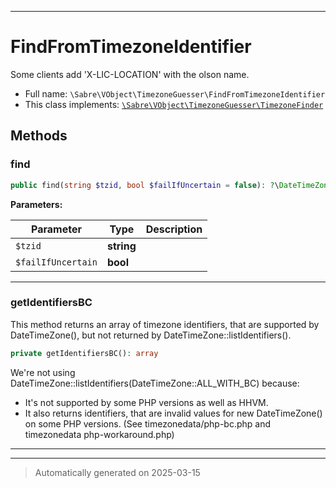 ***

# FindFromTimezoneIdentifier

Some clients add 'X-LIC-LOCATION' with the olson name.



* Full name: `\Sabre\VObject\TimezoneGuesser\FindFromTimezoneIdentifier`
* This class implements:
[`\Sabre\VObject\TimezoneGuesser\TimezoneFinder`](./TimezoneFinder.md)




## Methods


### find



```php
public find(string $tzid, bool $failIfUncertain = false): ?\DateTimeZone
```








**Parameters:**

| Parameter | Type | Description |
|-----------|------|-------------|
| `$tzid` | **string** |  |
| `$failIfUncertain` | **bool** |  |





***

### getIdentifiersBC

This method returns an array of timezone identifiers, that are supported
by DateTimeZone(), but not returned by DateTimeZone::listIdentifiers().

```php
private getIdentifiersBC(): array
```

We're not using DateTimeZone::listIdentifiers(DateTimeZone::ALL_WITH_BC) because:
- It's not supported by some PHP versions as well as HHVM.
- It also returns identifiers, that are invalid values for new DateTimeZone() on some PHP versions.
(See timezonedata/php-bc.php and timezonedata php-workaround.php)










***


***
> Automatically generated on 2025-03-15
